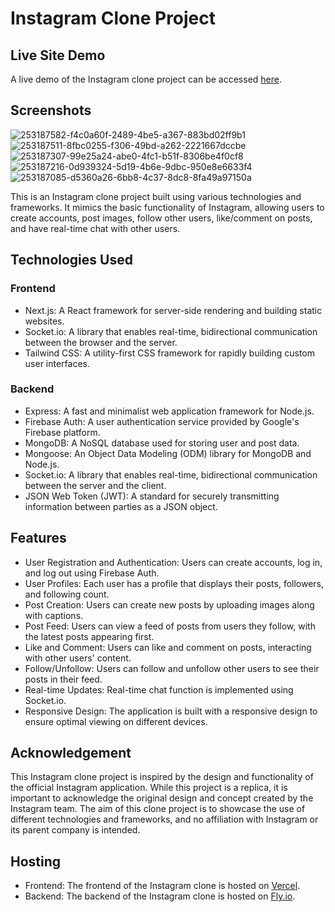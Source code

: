 # Instagram Clone Project

## Live Site Demo

A live demo of the Instagram clone project can be accessed [here](https://instagram-clone.billylee.me).

## Screenshots

![253187582-f4c0a60f-2489-4be5-a367-883bd02ff9b1](https://github.com/pl3lee/instagram-clone/assets/64212628/c842dbf2-ee1e-4476-85c7-4aef227630db)
![253187511-8fbc0255-f306-49bd-a262-2221667dccbe](https://github.com/pl3lee/instagram-clone/assets/64212628/53d8ade3-234f-4627-ad01-d3c6827566e7)
![253187307-99e25a24-abe0-4fc1-b51f-8306be4f0cf8](https://github.com/pl3lee/instagram-clone/assets/64212628/7a2e8e4d-5dcf-47f8-b0be-16a87d110329)
![253187216-0d939324-5d19-4b6e-9dbc-950e8e6633f4](https://github.com/pl3lee/instagram-clone/assets/64212628/aa4f1576-e83f-4fe8-adbf-dacdd1bd54f6)
![253187085-d5360a26-6bb8-4c37-8dc8-8fa49a97150a](https://github.com/pl3lee/instagram-clone/assets/64212628/d1976ffe-78a4-4202-91fc-b235cd5e8187)


This is an Instagram clone project built using various technologies and frameworks. It mimics the basic functionality of Instagram, allowing users to create accounts, post images, follow other users, like/comment on posts, and have real-time chat with other users.

## Technologies Used

### Frontend

- Next.js: A React framework for server-side rendering and building static websites.
- Socket.io: A library that enables real-time, bidirectional communication between the browser and the server.
- Tailwind CSS: A utility-first CSS framework for rapidly building custom user interfaces.

### Backend

- Express: A fast and minimalist web application framework for Node.js.
- Firebase Auth: A user authentication service provided by Google's Firebase platform.
- MongoDB: A NoSQL database used for storing user and post data.
- Mongoose: An Object Data Modeling (ODM) library for MongoDB and Node.js.
- Socket.io: A library that enables real-time, bidirectional communication between the server and the client.
- JSON Web Token (JWT): A standard for securely transmitting information between parties as a JSON object.

## Features

- User Registration and Authentication: Users can create accounts, log in, and log out using Firebase Auth.
- User Profiles: Each user has a profile that displays their posts, followers, and following count.
- Post Creation: Users can create new posts by uploading images along with captions.
- Post Feed: Users can view a feed of posts from users they follow, with the latest posts appearing first.
- Like and Comment: Users can like and comment on posts, interacting with other users' content.
- Follow/Unfollow: Users can follow and unfollow other users to see their posts in their feed.
- Real-time Updates: Real-time chat function is implemented using Socket.io.
- Responsive Design: The application is built with a responsive design to ensure optimal viewing on different devices.

## Acknowledgement

This Instagram clone project is inspired by the design and functionality of the official Instagram application. While this project is a replica, it is important to acknowledge the original design and concept created by the Instagram team. The aim of this clone project is to showcase the use of different technologies and frameworks, and no affiliation with Instagram or its parent company is intended.

## Hosting

- Frontend: The frontend of the Instagram clone is hosted on [Vercel](https://vercel.com/).
- Backend: The backend of the Instagram clone is hosted on [Fly.io](https://fly.io/).
